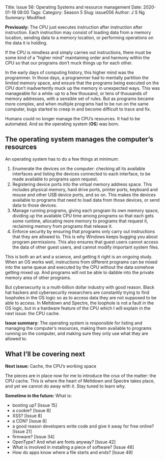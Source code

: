 Title: Issue 56: Operating Systems and resource management
Date: 2020-01-18 08:00
Tags: 
Category: Season 5
Slug: issue056
Author: J S Ng
Summary: 
Modified: 

**Previously:** The CPU just executes instruction after instruction after instruction. Each instruction may consist of loading data from a memory location, sending data to a memory location, or performing operations on the data it is holding.

If the CPU is mindless and simply carries out instructions, there must be some kind of a “higher mind” maintaining order and harmony within the CPU so that our programs don’t muck things up for each other.

In the early days of computing history, this higher mind was the programmer. In those days, a programmer had to mentally partition the limited memory space, and ensure that the programs being executed on the CPU don’t inadvertently muck up the memory in unexpected ways. This was manageable for a while: up to a few thousand, or tens of thousands of memory addresses, with a sensible set of rules. But as programs became more complex, and when multiple programs had to be run on the same computer, bugs started to creep in and become difficult to trace and fix.

Humans could no longer manage the CPU’s resources. It had to be automated. And so the operating system (**OS**) was born.

## The operating system manages the computer’s resources

An operating system has to do a few things at minimum:

1. Enumerate the devices on the computer: checking all its available interfaces and listing the devices connected to each interface, to be made available to programs upon request.
2. Registering device ports into the virtual memory address space. This includes physical memory, hard drive ports, printer ports, keyboard and mouse and other USB device ports, and so on. This makes the devices available to programs that need to load data from those devices, or send data to those devices.
3. Manage running programs, giving each program its own memory space, dividing up the available CPU time among programs so that each gets some runtime, allocating more memory to programs that request it, reclaiming memory from programs that release it.
4. Enforce security by ensuring that programs only carry out instructions that they are allowed to. This is why Windows keeps bugging you about program permissions. This also ensures that guest users cannot access the data of other guest users, and cannot modify important system files.

This is both an art and a science, and getting it right is an ongoing study. When an OS works well, instructions from different programs can be mixed into the same queue and executed by the CPU without the data somehow getting mixed up. And programs will not be able to dabble into the private memory area of other programs.

But cybersecurity is a multi-billion dollar industry with good reason. Black hat hackers and cybersecurity researchers are constantly trying to find loopholes in the OS logic so as to access data they are not supposed to be able to access. In Meltdown and Spectre, the loophole is not a fault in the OS logic, but in a hardware feature of the CPU which I will explain in the next issue: the CPU cache.

**Issue summary:** The operating system is responsible for listing and managing the computer’s resources, making them available to programs running on the computer, and making sure they only use what they are allowed to.

## What I’ll be covering next

**Next issue:** Cache, the CPU’s working space

The pieces are in place now for me to introduce the crux of the matter: the CPU cache. This is where the heart of Meltdown and Spectre takes place, and yet we cannot do away with it. Stay tuned to learn why.

**Sometime in the future:** What is:

- booting up? [Issue 15]
- a cookie? [Issue 8]
- XSS? [Issue 8]
- a CDN? [Issue 8]
- a good reason developers write code and give it away for free online? [Issue 21]
- firmware? [Issue 34]
- OpenType? And what are fonts anyway? [Issue 42]
- What is involved in installing a piece of software? [Issue 48]
- How do apps know where a file starts and ends? [Issue 49]
